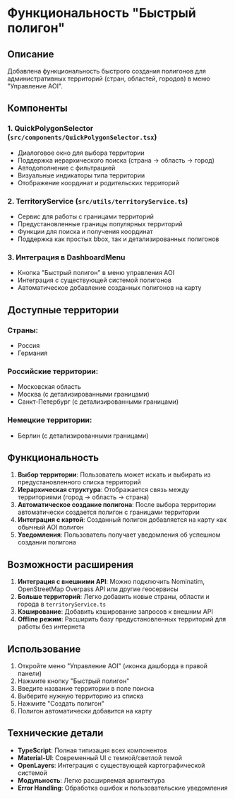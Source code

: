 # Функциональность "Быстрый полигон"

## Описание
Добавлена функциональность быстрого создания полигонов для административных территорий (стран, областей, городов) в меню "Управление AOI".

## Компоненты

### 1. QuickPolygonSelector (`src/components/QuickPolygonSelector.tsx`)
- Диалоговое окно для выбора территории
- Поддержка иерархического поиска (страна -> область -> город)
- Автодополнение с фильтрацией
- Визуальные индикаторы типа территории
- Отображение координат и родительских территорий

### 2. TerritoryService (`src/utils/territoryService.ts`)
- Сервис для работы с границами территорий
- Предустановленные границы популярных территорий
- Функции для поиска и получения координат
- Поддержка как простых bbox, так и детализированных полигонов

### 3. Интеграция в DashboardMenu
- Кнопка "Быстрый полигон" в меню управления AOI
- Интеграция с существующей системой полигонов
- Автоматическое добавление созданных полигонов на карту

## Доступные территории

### Страны:
- Россия
- Германия

### Российские территории:
- Московская область
- Москва (с детализированными границами)
- Санкт-Петербург (с детализированными границами)

### Немецкие территории:
- Берлин (с детализированными границами)

## Функциональность

1. **Выбор территории**: Пользователь может искать и выбирать из предустановленного списка территорий
2. **Иерархическая структура**: Отображается связь между территориями (город -> область -> страна)
3. **Автоматическое создание полигона**: После выбора территории автоматически создается полигон с границами территории
4. **Интеграция с картой**: Созданный полигон добавляется на карту как обычный AOI полигон
5. **Уведомления**: Пользователь получает уведомления об успешном создании полигона

## Возможности расширения

1. **Интеграция с внешними API**: Можно подключить Nominatim, OpenStreetMap Overpass API или другие геосервисы
2. **Больше территорий**: Легко добавить новые страны, области и города в `territoryService.ts`
3. **Кэширование**: Добавить кэширование запросов к внешним API
4. **Offline режим**: Расширить базу предустановленных территорий для работы без интернета

## Использование

1. Откройте меню "Управление AOI" (иконка дашборда в правой панели)
2. Нажмите кнопку "Быстрый полигон"
3. Введите название территории в поле поиска
4. Выберите нужную территорию из списка
5. Нажмите "Создать полигон"
6. Полигон автоматически добавится на карту

## Технические детали

- **TypeScript**: Полная типизация всех компонентов
- **Material-UI**: Современный UI с темной/светлой темой
- **OpenLayers**: Интеграция с существующей картографической системой
- **Модульность**: Легко расширяемая архитектура
- **Error Handling**: Обработка ошибок и пользовательские уведомления
